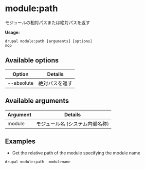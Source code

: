 # module:path
モジュールの相対パスまたは絶対パスを返す

**Usage:**
```
drupal module:path [arguments] [options]
mop
```

## Available options
Option | Details
-------|-------------
--absolute | 絶対パスを返す

## Available arguments
Argument | Details
---------|-------------
module | モジュール名 (システム内部名称)

## Examples
* Get the relative path of the module specifying the module name
```
drupal module:path  modulename
```
